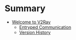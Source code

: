 # Summary

* [Welcome to V2Ray](README.md)
  * [Entryped Communication](chapter_00/pgp.md)
  * [Version History](chapter_00/versions.md)
